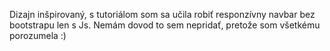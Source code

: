 Dizajn inšpirovaný, s tutoriálom som sa učila robiť responzívny navbar bez bootstrapu len s Js.
Nemám dovod to sem nepridať, pretože som všetkému porozumela :)
